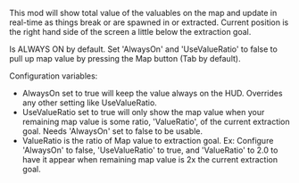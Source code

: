 This mod will show total value of the valuables on the map and update in real-time as things break or are spawned in or extracted. Current position is the right hand side of the screen a little below the extraction goal.

Is ALWAYS ON by default. Set 'AlwaysOn' and 'UseValueRatio' to false to pull up map value by pressing the Map button (Tab by default).

Configuration variables:
- AlwaysOn set to true will keep the value always on the HUD. Overrides any other setting like UseValueRatio.
- UseValueRatio set to true will only show the map value when your remaining map value is some ratio, 'ValueRatio', of the current extraction goal. Needs 'AlwaysOn' set to false to be usable.
- ValueRatio is the ratio of Map value to extraction goal. Ex: Configure 'AlwaysOn' to false, 'UseValueRatio' to true, and 'ValueRatio' to 2.0 to have it appear when remaining map value is 2x the current extraction goal.
